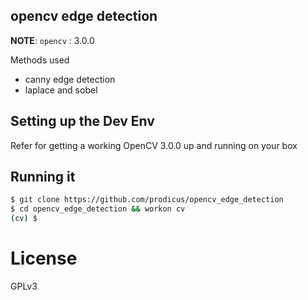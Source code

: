 ## opencv edge detection

**NOTE**: `opencv` : 3.0.0

Methods used
- canny edge detection 
- laplace and sobel

## Setting up the Dev Env

Refer []() for getting a working OpenCV 3.0.0 up and running on your box

## Running it

```bash
$ git clone https://github.com/prodicus/opencv_edge_detection 
$ cd opencv_edge_detection && workon cv
(cv) $  
```

# License

GPLv3
